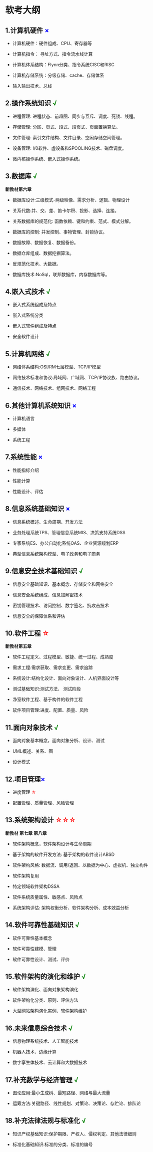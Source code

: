 # 软考大纲



## 1.计算机硬件 <font color = blue>×</font>

* 计算机硬件：硬件组成、CPU、寄存器等

* 计算机指令： 寻址方式、指令流水线计算

* 计算机体系结构：Flynn分类、指令系统CISC和RISC

* 计算机存储系统：分级存储、cache、存储体系
* 输入输出技术、总线



## 2.操作系统知识 <font color = green>√</font>

* 进程管理: 进程状态、前趋图、同步与互斥、调度、死锁、线程。

* 存储管理: 分区、页式、段式、段页式、页面置换算法。

* 文件管理: 索引文件结构、文件目录、空闲存储空间管理。

* 设备管理: I/0软件、虚设备和SPOOLING技术、磁盘调度。

* 微内核操作系统、嵌入式操作系统。

## 3.数据库 <font color = green>√</font>

**新教材第六章**

* 数据库设计:三级模式-两级映像、需求分析、逻辑、物理设计

* 关系代数:并、交、差、笛卡尔积、投影、选择、连接。

* 关系数据库的规范化: 函数依赖、键和约束、范式、模式分解。

* 数据库的控制: 并发控制、事物管理、封锁协议。

* 数据故障、数据恢复、数据备份。

* 数据仓库组成、数据挖掘算法。
* 反规范化技术、大数据。

* 数据库技术:NoSql，联邦数据库，内存数据库等。

## 4.嵌入式技术 <font color = green>√</font>

* 嵌入式系统组成及特点

* 嵌入式系统分类

* 嵌入式软件组成及特点

* 安全软件设计

## 5.计算机网络 <font color = green>√</font>

* 网络体系结构:OSI/RM七层模型、TCP/IP模型

* 网络技术标准和协议:局域网、广域网、TCP/IP协议族、路由协议。

* 通信技术、网络技术、组网技术、网络工程

## 6.其他计算机系统知识 <font color = blue>×</font>

* 计算机语言

* 多媒体

* 系统工程

## 7.系统性能 <font color = blue>×</font>

* 性能指标介绍

* 性能计算

* 性能设计、评估



## 8.信息系统基础知识 <font color = blue>×</font>

* 信息系统概述、生命周期、开发方法

* 业务处理系统TPS、管理信息系统MIS、决策支持系统DSS

* 专家系统ES、办公自动化系统OAS、企业资源规划ERP

* 典型信息系统架构模型、电子政务和电子商务

## 9.信息安全技术基础知识 <font color = green>√</font>

* 信息安全基础知识、基本概念、存储安全和网络安全

* 信息安全系统组成、信息加解密技术

* 密钥管理技术、访问控制、数字签名、抗攻击技术

* 信息安全的保障体系和评估

## 10.软件工程 <font color = red>☆</font>

**新教材第五章**

* 软件工程定义、过程模型、敏捷、统一过程、成熟度

* 需求工程:需求获取、需求变更、需求追踪

* 系统设计:结构化设计、面向对象设计、人机界面设计等

* 测试基础知识:测试方法、 测试阶段

* 净室软件工程、基于构件的软件工程

* 软件项目管理:进度、配置、质量、风险



## 11.面向对象技术 <font color = green>√</font>

* 面向对象基本概念，面向对象分析、设计、测试

* UML概述、关系、图

* 设计模式



## 12.项目管理<font color = blue>×</font>

* 进度管理 <font color = red>☆</font>

* 配置管理、质量管理、风险管理

## 13.系统架构设计 <font color = red>☆☆☆</font> 

**新教材 第七章 第八章**

* 软件架构概念，软件架构设计与生命周期

* 基于架构的软件开发方法: 基于架构的软件设计ABSD

* 软件架构风格: 数据流、调用/返回、以数据为中心、虚拟机、独立构件

* 软件架构复用

* 特定领域软件架构DSSA

* 软件系统质量属性、敏感点、风险点

* 系统架构评估: 架构权衡分析、软件架构分析、成本效益分析



## 14.软件可靠性基础知识 <font color = green>√</font>

* 软件可靠性基本概念

* 软件可靠性建模、管理

* 软件可靠性设计、测试、评价

## 15.软件架构的演化和维护 <font color = green>√</font>

* 软件架构演化、面向对象架构演化

* 软件架构化分类、原则、评估方法

* 大型网站架构演化实例、软件架构维护

## 16.未来信息综合技术 <font color = green>√</font>

* 信息物理系统技术、人工智能技术

* 机器人技术、边缘计算

* 数字孪生体技术、云计算和大数据技术

## 17.补充数学与经济管理 <font color = green>√</font>

* 图论应用:最小生成树、最短路径、网络与最大流量

* 运筹方法:关键路径、线性规划、对策论、决策论、存贮论、排队论

## 18.补充法律法规与标准化 <font color = green>√</font>

* 知识产权基础知识:保护期限、产权人、侵权判定、其他法律细则

* 标准化基础知识:标准的分类、标准的编号